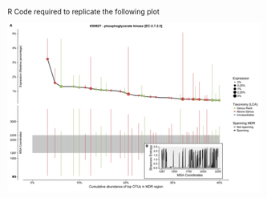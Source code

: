 R Code required to replicate the following plot

![thesis](https://github.com/etheleon/forKien/blob/master/wesleyPlot.png)
